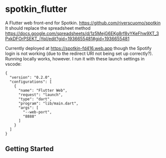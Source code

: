 # spotkin_flutter

A Flutter web front-end for Spotkin. <https://github.com/riverscuomo/spotkin>
It should replace the spreadsheet method <https://docs.google.com/spreadsheets/d/1z5MejG6EKg8rf8vYKeFhw9XT_3PxkDFOrPSEKT_jYqI/edit?gid=1936655481#gid=1936655481>

Currently deployed at <https://spotkin-fd416.web.app> though the Spotify login is not working (due to the redirect URI not being set up correctly?).
Running locally works, however.
I run it with these launch settings in vscode:

```
{
  "version": "0.2.0",
  "configurations": [
    {
      "name": "Flutter Web",
      "request": "launch",
      "type": "dart",
      "program": "lib/main.dart",
      "args": [
        "--web-port",
        "8888"
      ]
    }
  ]
}
```

## Getting Started
